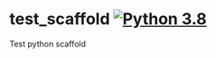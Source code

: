 # test_scaffold [![Python 3.8](https://github.com/TianoRao/test_scaffold/actions/workflows/main.yml/badge.svg)](https://github.com/TianoRao/test_scaffold/actions/workflows/main.yml)


Test python scaffold
